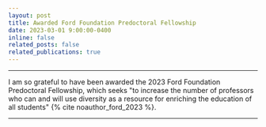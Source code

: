 ```yaml
---
layout: post
title: Awarded Ford Foundation Predoctoral Fellowship
date: 2023-03-01 9:00:00-0400
inline: false
related_posts: false
related_publications: true
---
```


---
I am so grateful to have been awarded the 2023 Ford Foundation Predoctoral Fellowship, which seeks "to increase  the number of professors who can and will use diversity as a resource for enriching the education of all students" {% cite noauthor_ford_2023 %}.

---

